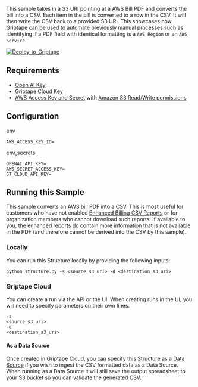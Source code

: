 This sample takes in a S3 URI pointing at a AWS Bill PDF and converts the bill into a CSV. Each item in the bill is converted to a row in the CSV. It will then write the CSV back to a provided S3 URI. This showcases how Griptape can be used to automate previously manual processes such as identifying if a PDF field with identical formatting is a `AWS Region` or an `AWS Service`.

[![Deploy_to_Griptape](https://github.com/griptape-ai/griptape-cloud/assets/2302515/4fd57873-5c93-44a8-8fa3-ac1bf7d73bcc)](https://cloud.griptape.ai/structures/create?sample-name=griptape-aws-bill-pdf-to-csv&type=sample)

## Requirements

- [Open AI Key](https://platform.openai.com/api-keys)
- [Griptape Cloud Key](https://cloud.griptape.ai/configuration/api-keys)
- [AWS Access Key and Secret](https://docs.aws.amazon.com/IAM/latest/UserGuide/id_credentials_access-keys.html) with [Amazon S3 Read/Write permissions](https://docs.aws.amazon.com/IAM/latest/UserGuide/reference_policies_examples_s3_rw-bucket.html)

## Configuration

env
```
AWS_ACCESS_KEY_ID=
```

env_secrets
```
OPENAI_API_KEY=
AWS_SECRET_ACCESS_KEY=
GT_CLOUD_API_KEY=
```

## Running this Sample

This sample converts an AWS bill PDF into a CSV. This is most useful for customers who have not enabled [Enhanced Billing CSV Reports](https://aws.amazon.com/about-aws/whats-new/2012/06/05/aws-billing-enables-enhanced-csv-reports-and-programmatic-access/) or for organization members who cannot download such reports. If available to you, the enhanced reports do contain more information that is not available in the PDF (and therefore cannot be derived into the CSV by this sample).

### Locally

You can run this Structure locally by providing the following inputs:

```
python structure.py -s <source_s3_uri> -d <destination_s3_uri>
```

### Griptape Cloud

You can create a run via the API or the UI. When creating runs in the UI, you will need to specify parameters on their own lines.

```
-s
<source_s3_uri>
-d
<destination_s3_uri>
```

#### As a Data Source

Once created in Griptape Cloud, you can specify this [Structure as a Data Source](https://docs.griptape.ai/latest/griptape-cloud/data-sources/create-data-source/#Structure(Experimental)) if you wish to ingest the CSV formatted data as a Data Source. When running as a Data Source it will still save the output spreadsheet to your S3 bucket so you can validate the generated CSV.
